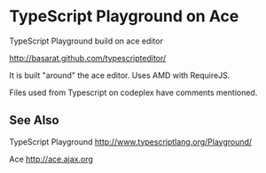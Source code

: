TypeScript Playground on Ace
==========================
TypeScript Playground build on ace editor

http://basarat.github.com/typescripteditor/

It is built "around" the ace editor. Uses AMD with RequireJS.

Files used from Typescript on codeplex have comments mentioned.

See Also
-----------------

TypeScript Playground
http://www.typescriptlang.org/Playground/

Ace
http://ace.ajax.org
